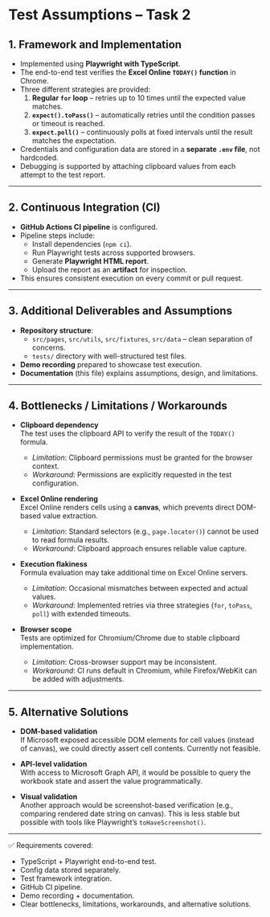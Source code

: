 # Test Assumptions – Task 2

## 1. Framework and Implementation
- Implemented using **Playwright with TypeScript**.
- The end-to-end test verifies the **Excel Online `TODAY()` function** in Chrome.
- Three different strategies are provided:
  1. **Regular `for` loop** – retries up to 10 times until the expected value matches.
  2. **`expect().toPass()`** – automatically retries until the condition passes or timeout is reached.
  3. **`expect.poll()`** – continuously polls at fixed intervals until the result matches the expectation.
- Credentials and configuration data are stored in a **separate `.env` file**, not hardcoded.
- Debugging is supported by attaching clipboard values from each attempt to the test report.

---

## 2. Continuous Integration (CI)
- **GitHub Actions CI pipeline** is configured.
- Pipeline steps include:
  - Install dependencies (`npm ci`).
  - Run Playwright tests across supported browsers.
  - Generate **Playwright HTML report**.
  - Upload the report as an **artifact** for inspection.
- This ensures consistent execution on every commit or pull request.

---

## 3. Additional Deliverables and Assumptions
- **Repository structure**:
  - `src/pages`, `src/utils`, `src/fixtures`, `src/data` – clean separation of concerns.
  - `tests/` directory with well-structured test files.
- **Demo recording** prepared to showcase test execution.
- **Documentation** (this file) explains assumptions, design, and limitations.

---

## 4. Bottlenecks / Limitations / Workarounds
- **Clipboard dependency**  
  The test uses the clipboard API to verify the result of the `TODAY()` formula.  
  - *Limitation*: Clipboard permissions must be granted for the browser context.  
  - *Workaround*: Permissions are explicitly requested in the test configuration.  

- **Excel Online rendering**  
  Excel Online renders cells using a **canvas**, which prevents direct DOM-based value extraction.  
  - *Limitation*: Standard selectors (e.g., `page.locator()`) cannot be used to read formula results.  
  - *Workaround*: Clipboard approach ensures reliable value capture.  

- **Execution flakiness**  
  Formula evaluation may take additional time on Excel Online servers.  
  - *Limitation*: Occasional mismatches between expected and actual values.  
  - *Workaround*: Implemented retries via three strategies (`for`, `toPass`, `poll`) with extended timeouts.  

- **Browser scope**  
  Tests are optimized for Chromium/Chrome due to stable clipboard implementation.  
  - *Limitation*: Cross-browser support may be inconsistent.  
  - *Workaround*: CI runs default in Chromium, while Firefox/WebKit can be added with adjustments.  

---

## 5. Alternative Solutions
- **DOM-based validation**  
  If Microsoft exposed accessible DOM elements for cell values (instead of canvas), we could directly assert cell contents. Currently not feasible.  

- **API-level validation**  
  With access to Microsoft Graph API, it would be possible to query the workbook state and assert the value programmatically.  

- **Visual validation**  
  Another approach would be screenshot-based verification (e.g., comparing rendered date string on canvas). This is less stable but possible with tools like Playwright’s `toHaveScreenshot()`.  

---

✅ Requirements covered:
- TypeScript + Playwright end-to-end test.
- Config data stored separately.
- Test framework integration.
- GitHub CI pipeline.
- Demo recording + documentation.
- Clear bottlenecks, limitations, workarounds, and alternative solutions.
